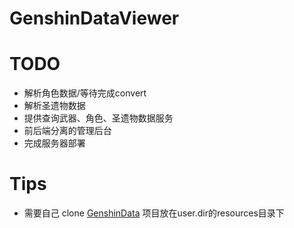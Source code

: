 # GenshinDataViewer

# TODO
* 解析角色数据/等待完成convert
* 解析圣遗物数据
* 提供查询武器、角色、圣遗物数据服务
* 前后端分离的管理后台
* 完成服务器部署
# Tips
* 需要自己 clone [GenshinData](https://github.com/Dimbreath/GenshinData) 项目放在user.dir的resources目录下